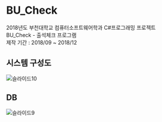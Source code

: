 # BU_Check
2018년도 부천대학교 컴퓨터소프트웨어학과 C#프로그래밍 프로젝트   
BU_Check - 출석체크 프로그램   
제작 기간 : 2018/09 ~ 2018/12    

## 시스템 구성도
![슬라이드10](https://user-images.githubusercontent.com/81818730/144231387-32a0cbd0-c7b7-4459-839d-2ecd3159259c.PNG)

## DB
![슬라이드9](https://user-images.githubusercontent.com/81818730/144231384-b4e32421-9d9c-4315-bfbf-2c4088d05179.PNG)
